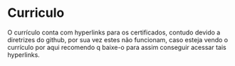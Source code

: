 # Curriculo
O currículo conta com hyperlinks para os certificados, contudo devido a diretrizes do github, por sua vez estes não funcionam, caso esteja vendo o currículo por aqui recomendo q baixe-o para assim conseguir acessar tais hyperlinks.
